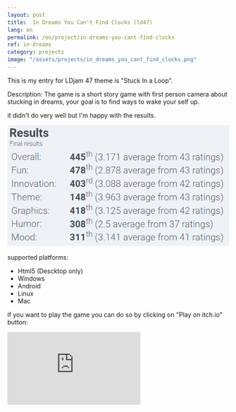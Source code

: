 ```yaml
---
layout: post
title:  In Dreams You Can't Find Clocks (ld47) 
lang: en
permalink: /en/project/in-dreams-you-cant-find-clocks
ref: in-dreams
category: projects
image: "/assets/projects/in_dreams_you_cant_find_clocks.png"
---
```


This is my entry for LDjam 47 theme is "Stuck In a Loop".

Description:
The game is a short story game with first person camera about stucking in dreams, your goal is to find ways to wake your self up.

it didn't do very well but I'm happy with the results.

![the results](/assets/projects/ld47-results.png)

supported platforms:
- Html5 (Descktop only)
- Windows
- Android
- Linux
- Mac

if you want to play the game you can do so by clicking on "Play on itch.io" button:

<iframe frameborder="0" src="https://itch.io/embed/777984?border_width=0&amp;dark=true" width="60%" height="165"><a href="https://omarmobadr.itch.io/in-dreams-you-cant-find-clocks">in Dreams you can't find clocks by Omar Badr</a></iframe>